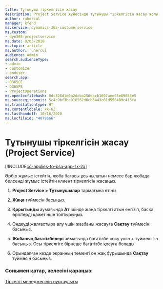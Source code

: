 ```yaml
---
title: Тұтынушы тіркелгісін жасау
description: Project Service жүйесінде тұтынушы тіркелгісін жасау жолы
author: ruhercul
manager: kfend
ms.service: dynamics-365-customerservice
ms.custom:
- dyn365-projectservice
ms.date: 8/03/2018
ms.topic: article
ms.author: ruhercul
audience: Admin
search.audienceType:
- admin
- customizer
- enduser
search.app:
- D365CE
- D365PS
- ProjectOperations
ms.openlocfilehash: 0dc328d1e0a2deba256dacb1697aee65e89055e5
ms.sourcegitcommit: 5c4c9bf3ba018562d6cb3443c01d550489c415fa
ms.translationtype: HT
ms.contentlocale: kk-KZ
ms.lasthandoff: 10/16/2020
ms.locfileid: "4079666"
---
```

# <a name="create-a-customer-account-project-service"></a>Тұтынушы тіркелгісін жасау (Project Service)

[!INCLUDE[cc-applies-to-psa-app-1x-2x](../includes/cc-applies-to-psa-app-1x-2x.md)]

Әрбір жұмыс істейтін, жоба бағасы ұсынылатын немесе бар жобада белсенді жұмыс істейтін клиент тіркелгісін жасаңыз.  
  
1.  **Project Service > Тұтынушылар** тармағына өтіңіз.  
  
2.  **Жаңа** түймесін басыңыз.  
  
3.  **Қорытынды** аумағында **Ат** ішінде жаңа тіркелгі атын енгізіп, басқа өрістерді қажетінше толтырыңыз.  
  
4.  Өңдеуді жалғастыра алу үшін жазбаны жасауға **Сақтау** түймесін басыңыз.  
  
5.  **Жобаның бағатізбелері** аймағында бағатізбе қосу үшін + түймешігін басыңыз. Осы тіркелгіге бірнеше бағатізбе қосуға болады.  
  
6.  Орындалған кезде экранның төменгі оң жақ бұрышында **Сақтау** түймесін басыңыз.  
  
### <a name="see-also"></a>Сонымен қатар, келесіні қараңыз:  
 [Тіркелгі менеджерінің нұсқаулығы](../psa/account-manager-guide.md)
